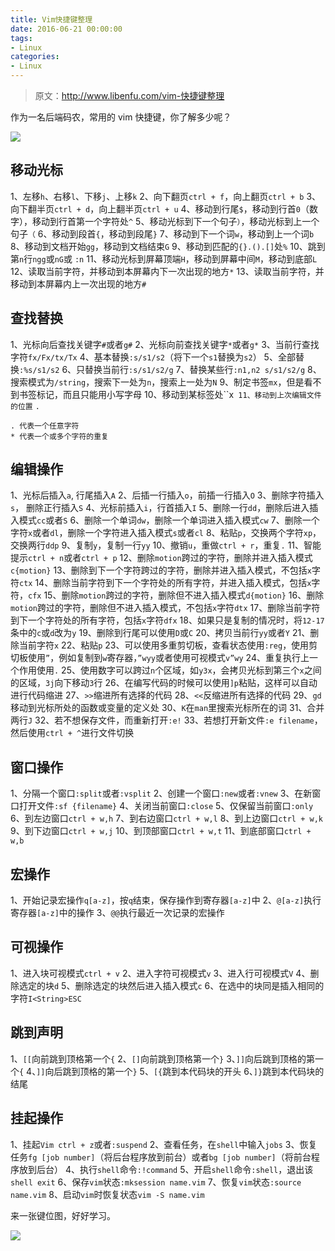 ```yaml
---
title: Vim快捷键整理
date: 2016-06-21 00:00:00
tags:
- Linux
categories:
- Linux
---
```


> 原文：http://www.libenfu.com/vim-快捷键整理

作为一名后端码农，常用的 vim 快捷键，你了解多少呢？

![](https://img0.fanhaobai.com/2016/06/vim-shortcut/SYZgz3rtMAjJutBWOVw9Wxtj.png)<!--more-->

## 移动光标

1、左移`h`、右移`l`、下移`j`、上移`k`
2、向下翻页`ctrl + f`，向上翻页`ctrl + b`
3、向下翻半页`ctrl + d`，向上翻半页`ctrl + u`
4、移动到行尾`$`，移动到行首`0`（数字），移动到行首第一个字符处`^`
5、移动光标到下一个句子`）`，移动光标到上一个句子`（`
6、移动到段首`{`，移动到段尾`}`
7、移动到下一个词`w`，移动到上一个词`b`
8、移动到文档开始`gg`，移动到文档结束`G`
9、移动到匹配的`{}.().[]`处`%`
10、跳到第`n`行`ngg`或`nG`或 `:n`
11、移动光标到屏幕顶端`H`，移动到屏幕中间`M`，移动到底部`L`
12、读取当前字符，并移动到本屏幕内下一次出现的地方`*`
13、读取当前字符，并移动到本屏幕内上一次出现的地方`#`

## 查找替换

1、光标向后查找关键字`#`或者`g#`
2、光标向前查找关键字`*`或者`g*`
3、当前行查找字符`fx/Fx/tx/Tx`
4、基本替换`:s/s1/s2`（将下一个`s1`替换为`s2`）
5、全部替换`:%s/s1/s2`
6、只替换当前行`:s/s1/s2/g`
7、替换某些行`:n1,n2 s/s1/s2/g`
8、搜索模式为`/string`，搜索下一处为`n`，搜索上一处为`N`
9、制定书签`mx`，但是看不到书签标记，而且只能用小写字母
10、移动到某标签处``x`
11、移动到上次编辑文件的位置` `.`

```
. 代表一个任意字符
* 代表一个或多个字符的重复
```

## 编辑操作

1、光标后插入`a`, 行尾插入`A`
2、后插一行插入`o`，前插一行插入`O`
3、删除字符插入`s`， 删除正行插入`S`
4、光标前插入`i`，行首插入`I`
5、删除一行`dd`，删除后进入插入模式`cc`或者`S`
6、删除一个单词`dw`，删除一个单词进入插入模式`cw`
7、删除一个字符`x`或者`dl`，删除一个字符进入插入模式`s`或者`cl`
8、粘贴`p`，交换两个字符`xp`，交换两行`ddp`
9、复制`y`，复制一行`yy`
10、撤销`u`，重做`ctrl + r`，重复`.`
11、智能提示`ctrl + n`或者`ctrl + p`
12、删除`motion`跨过的字符，删除并进入插入模式`c{motion}`
13、删除到下一个字符跨过的字符，删除并进入插入模式，不包括`x`字符`ctx`
14、删除当前字符到下一个字符处的所有字符，并进入插入模式，包括`x`字符，`cfx`
15、删除`motion`跨过的字符，删除但不进入插入模式`d{motion}`
16、删除`motion`跨过的字符，删除但不进入插入模式，不包括`x`字符`dtx`
17、删除当前字符到下一个字符处的所有字符，包括`x`字符`dfx`
18、如果只是复制的情况时，将`12-17`条中的`c`或`d`改为`y`
19、删除到行尾可以使用`D`或`C`
20、拷贝当前行`yy`或者`Y`
21、删除当前字符`x`
22、粘贴`p`
23、可以使用多重剪切板，查看状态使用`:reg`，使用剪切板使用`”`，例如复制到`w`寄存器，`”wyy`或者使用可视模式`v”wy`
24、重复执行上一个作用使用`.`
25、使用数字可以跨过`n`个区域，如`y3x`，会拷贝光标到第三个`x`之间的区域，`3j`向下移动`3`行
26、在编写代码的时候可以使用`]p`粘贴，这样可以自动进行代码缩进
27、`>>`缩进所有选择的代码
28、`<<`反缩进所有选择的代码
29、`gd`移动到光标所处的函数或变量的定义处
30、`K`在`man`里搜索光标所在的词
31、合并两行`J`
32、若不想保存文件，而重新打开`:e!`
33、若想打开新文件`:e filename`，然后使用`ctrl + ^`进行文件切换

## 窗口操作

1、分隔一个窗口`:split`或者`:vsplit`
2、创建一个窗口`:new`或者`:vnew`
3、在新窗口打开文件`:sf {filename}`
4、关闭当前窗口`:close`
5、仅保留当前窗口`:only`
6、到左边窗口`ctrl + w,h`
7、到右边窗口`ctrl + w,l`
8、到上边窗口`ctrl + w,k`
9、到下边窗口`ctrl + w,j`
10、到顶部窗口`ctrl + w,t`
11、到底部窗口`ctrl + w,b`

## 宏操作

1、开始记录宏操作`q[a-z]`，按`q`结束，保存操作到寄存器`[a-z]`中
2、`@[a-z]`执行寄存器`[a-z]`中的操作
3、`@@`执行最近一次记录的宏操作

## 可视操作

1、进入块可视模式`ctrl + v`
2、进入字符可视模式`v`
3、进入行可视模式`V`
4、删除选定的块`d`
5、删除选定的块然后进入插入模式`c`
6、在选中的块同是插入相同的字符`I<String>ESC`

## 跳到声明

1、`[[`向前跳到顶格第一个`{`
2、`[]`向前跳到顶格第一个`}`
3、`]]`向后跳到顶格的第一个`{`
4、`]]`向后跳到顶格的第一个`}`
5、`[{`跳到本代码块的开头
6、`]}`跳到本代码块的结尾

## 挂起操作

1、挂起`Vim ctrl + z`或者`:suspend`
2、查看任务，在`shell`中输入`jobs`
3、恢复任务`fg [job number]`（将后台程序放到前台）或者`bg [job number]`（将前台程序放到后台）
4、执行`shell`命令`:!command`
5、开启`shell`命令`:shell`，退出该`shell exit`
6、保存`vim`状态`:mksession name.vim`
7、恢复`vim`状态`:source name.vim`
8、启动`vim`时恢复状态`vim -S name.vim`

来一张键位图，好好学习。

![](https://img1.fanhaobai.com/2016/06/vim-shortcut/qPGPXPzaHzq32G7rIZ3SX8Qd.png)
